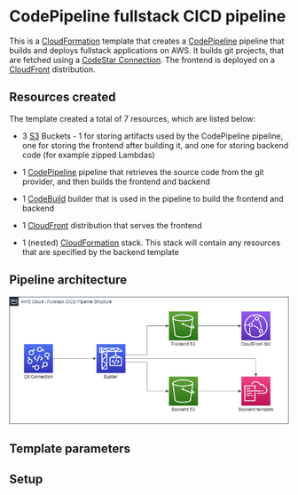 # CodePipeline fullstack CICD pipeline

This is a [CloudFormation](https://docs.aws.amazon.com/AWSCloudFormation/latest/UserGuide/Welcome.html) template that creates a [CodePipeline](https://aws.amazon.com/codepipeline/) pipeline that builds and deploys fullstack applications on AWS. It builds git projects, that are fetched using a [CodeStar Connection](https://docs.aws.amazon.com/codestar-connections/latest/APIReference/Welcome.html). The frontend is deployed on a [CloudFront](https://docs.aws.amazon.com/AmazonCloudFront/latest/DeveloperGuide/Introduction.html) distribution.

## Resources created

The template created a total of 7 resources, which are listed below:

-   3 [S3](https://aws.amazon.com/s3/) Buckets - 1 for storing artifacts used by the CodePipeline pipeline, one for storing the frontend after building it, and one for storing backend code (for example zipped Lambdas)

-   1 [CodePipeline](https://aws.amazon.com/codepipeline/) pipeline that retrieves the source code from the git provider, and then builds the frontend and backend

-   1 [CodeBuild](https://aws.amazon.com/codebuild/) builder that is used in the pipeline to build the frontend and backend

-   1 [CloudFront](https://docs.aws.amazon.com/AmazonCloudFront/latest/DeveloperGuide/Introduction.html) distribution that serves the frontend

-   1 (nested) [CloudFormation](https://docs.aws.amazon.com/AWSCloudFormation/latest/UserGuide/Welcome.html) stack. This stack will contain any resources that are specified by the backend template

## Pipeline architecture

![Diagram of how the pipeline is structured](architecture.png)

## Template parameters

## Setup
